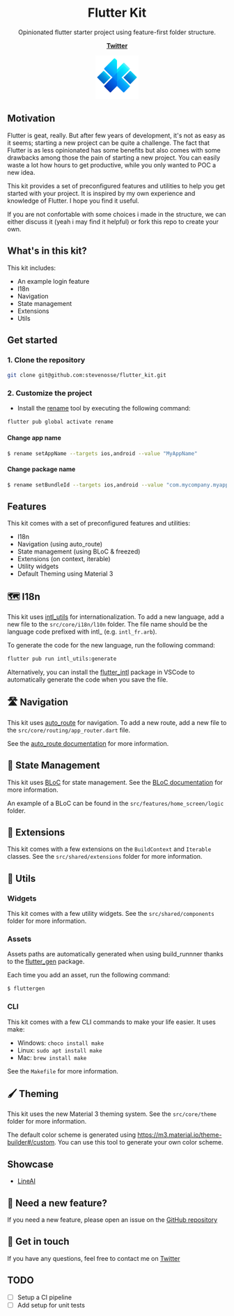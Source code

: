 <h1 align="center"><b>Flutter Kit</b></h1>

<p align="center">Opinionated flutter starter project using feature-first folder structure.</p>

<p align="center">
    <a href="https://twitter.com/nossesteve"><b>Twitter</b></a>
</p>

<div align="center">
    <img src="flutter-kit-logo.png" width="100">
</div>

## Motivation

Flutter is geat, really. But after few years of development, it's not as easy as it seems; starting a new project can be quite a challenge. The fact that Flutter is as less opinionated has some benefits but also comes with some drawbacks among those the pain of starting a new project. You can easily waste a lot how hours to get productive, while you only wanted to POC a new idea.

This kit provides a set of preconfigured features and utilities to help you get started with your project. It is inspired by my own experience and knowledge of Flutter. I hope you find it useful.

If you are not confortable with some choices i made in the structure, we can either discuss it (yeah i may find it helpful) or fork this repo to create your own.

## What's in this kit?
This kit includes:

- An example login feature
- I18n
- Navigation
- State management
- Extensions
- Utils

## Get started

### 1. Clone the repository
```bash
git clone git@github.com:stevenosse/flutter_kit.git
```

### 2. Customize the project

- Install the [rename](https://pub.dev/packages/rename) tool by executing the following command:

````bash
flutter pub global activate rename
````

#### Change app name

```bash
$ rename setAppName --targets ios,android --value "MyAppName"
```

#### Change package name

```bash
$ rename setBundleId --targets ios,android --value "com.mycompany.myapp"
```

## Features
This kit comes with a set of preconfigured features and utilities:

- I18n
- Navigation (using auto_route)
- State management (using BLoC & freezed)
- Extensions (on context, iterable)
- Utility widgets
- Default Theming using Material 3

## 🗺️ I18n
This kit uses [intl_utils](https://pub.dev/packages/intl_utils) for internationalization. To add a new language, add a new file to the `src/core/i18n/l10n` folder. The file name should be the language code prefixed with intl_ (e.g. `intl_fr.arb`).

To generate the code for the new language, run the following command:

```bash
flutter pub run intl_utils:generate
```

Alternatively, you can install the [flutter_intl](https://marketplace.visualstudio.com/items?itemName=localizely.flutter-intl) package in VSCode to automatically generate the code when you save the file.

## 🛣️ Navigation
This kit uses [auto_route](https://pub.dev/packages/auto_route) for navigation. To add a new route, add a new file to the `src/core/routing/app_router.dart` file. 

See the [auto_route documentation](https://pub.dev/packages/auto_route) for more information.

## 🧱 State Management
This kit uses [BLoC](https://pub.dev/packages/flutter_bloc) for state management. 
See the [BLoC documentation](https://bloclibrary.dev/#/gettingstarted) for more information.

An example of a BLoC can be found in the `src/features/home_screen/logic` folder.

## 🗼 Extensions
This kit comes with a few extensions on the `BuildContext` and `Iterable` classes. See the `src/shared/extensions` folder for more information.

## 📌 Utils
### Widgets
This kit comes with a few utility widgets. See the `src/shared/components` folder for more information.

### Assets
Assets paths are automatically generated when using build_runnner thanks to the [flutter_gen](https://pub.dev/packages/https://pub.dev/packages/flutter_gen) package.

Each time you add an asset, run the following command:

```bash
$ fluttergen
```

### CLI
This kit comes with a few CLI commands to make your life easier.
It uses make:

- Windows: `choco install make`
- Linux: `sudo apt install make`
- Mac: `brew install make`

See the `Makefile` for more information.

## 🖌️ Theming
This kit uses the new Material 3 theming system. See the `src/core/theme` folder for more information.

The default color scheme is generated using https://m3.material.io/theme-builder#/custom. You can use this tool to generate your own color scheme.

## Showcase
- [LineAI](https://github.com/stevenosse/lineai)

## 💼 Need a new feature?
If you need a new feature, please open an issue on the [GitHub repository](https://github.com/stevenosse/flutter_boilerplate/issues/new)

## 📇 Get in touch
If you have any questions, feel free to contact me on [Twitter](https://twitter.com/nossesteve) 

## TODO
- [ ] Setup a CI pipeline
- [ ] Add setup for unit tests 
